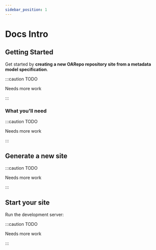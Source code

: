 ```yaml
---
sidebar_position: 1
---
```


# Docs Intro

## Getting Started

Get started by **creating a new OARepo repository site from a metadata model specification**.

:::caution TODO

Needs more work

:::

### What you'll need

:::caution TODO

Needs more work

:::

## Generate a new site

:::caution TODO

Needs more work

:::

## Start your site

Run the development server:

:::caution TODO

Needs more work

:::
